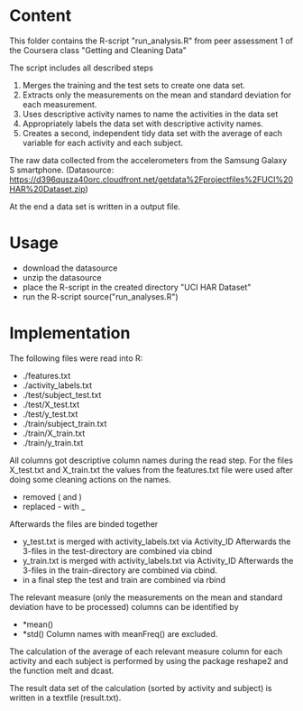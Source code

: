 Content
=========================
This folder contains the R-script "run_analysis.R" from peer assessment 1 of the Coursera class "Getting and Cleaning Data" 

The script includes all described steps 
1. Merges the training and the test sets to create one data set.
2. Extracts only the measurements on the mean and standard deviation for each measurement. 
3. Uses descriptive activity names to name the activities in the data set
4. Appropriately labels the data set with descriptive activity names. 
5. Creates a second, independent tidy data set with the average of each variable for each activity and each subject. 

The raw data collected from the accelerometers from the Samsung Galaxy S smartphone.
(Datasource: https://d396qusza40orc.cloudfront.net/getdata%2Fprojectfiles%2FUCI%20HAR%20Dataset.zip)

At the end a data set is written in a output file.


Usage
=========================
- download the datasource
- unzip the datasource
- place the R-script in the created directory "UCI HAR Dataset"
- run the R-script
  source("run_analyses.R")

Implementation
=========================
The following files were read into R:
- ./features.txt
- ./activity_labels.txt
- ./test/subject_test.txt
- ./test/X_test.txt
- ./test/y_test.txt
- ./train/subject_train.txt
- ./train/X_train.txt
- ./train/y_train.txt

All columns got descriptive column names during the read step.
For the files X_test.txt and X_train.txt the values from the features.txt file were used after doing some cleaning actions on the names.
- removed ( and )
- replaced - with _

Afterwards the files are binded together
- y_test.txt is merged with activity_labels.txt via Activity_ID 
  Afterwards the 3-files in the test-directory are combined via cbind
- y_train.txt is merged with activity_labels.txt via Activity_ID 
  Afterwards the 3-files in the train-directory are combined via cbind.
- in a final step the test and train are combined via rbind

The relevant measure (only the measurements on the mean and standard deviation have to be processed) columns can be identified by
- *mean()
- *std()
Column names with meanFreq() are excluded.

The calculation of the average of each relevant measure column for each activity and each subject is performed by using the package reshape2 and the function melt and dcast.

The result data set of the calculation (sorted by activity and subject) is written in a textfile (result.txt).
